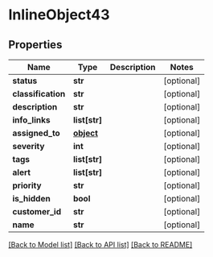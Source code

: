 # InlineObject43

## Properties
Name | Type | Description | Notes
------------ | ------------- | ------------- | -------------
**status** | **str** |  | [optional] 
**classification** | **str** |  | [optional] 
**description** | **str** |  | [optional] 
**info_links** | **list[str]** |  | [optional] 
**assigned_to** | [**object**](.md) |  | [optional] 
**severity** | **int** |  | [optional] 
**tags** | **list[str]** |  | [optional] 
**alert** | **list[str]** |  | [optional] 
**priority** | **str** |  | [optional] 
**is_hidden** | **bool** |  | [optional] 
**customer_id** | **str** |  | [optional] 
**name** | **str** |  | [optional] 

[[Back to Model list]](../README.md#documentation-for-models) [[Back to API list]](../README.md#documentation-for-api-endpoints) [[Back to README]](../README.md)



